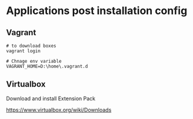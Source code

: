 # Applications post installation config

## Vagrant

```
# to download boxes
vagrant login

# Chnage env variable
VAGRANT_HOME=D:\home\.vagrant.d
```

## Virtualbox

Download and install Extension Pack

https://www.virtualbox.org/wiki/Downloads
